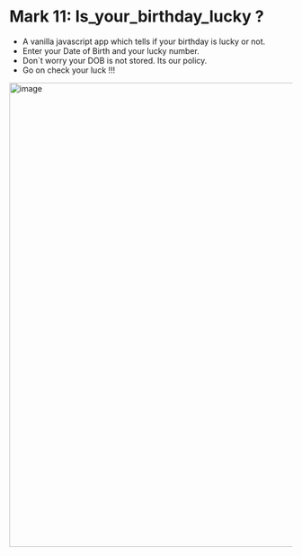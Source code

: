# Mark 11: Is_your_birthday_lucky ?

* A vanilla javascript app which tells if your birthday is lucky or not.
* Enter your Date of Birth and your lucky number.
* Don`t worry your DOB is not stored. Its our policy.
* Go on check your luck !!!

<img width="827" alt="image" src="https://user-images.githubusercontent.com/9660782/179759128-43a5f445-28a5-4f57-aa92-607a2ced3ebd.png">

